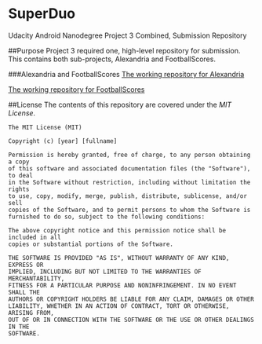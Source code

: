 # SuperDuo
Udacity Android Nanodegree Project 3 Combined, Submission Repository

##Purpose
Project 3 required one, high-level repository for submission.  This contains both sub-projects, Alexandria and FootballScores.

###Alexandria and FootballScores
[The working repository for Alexandria](https://github.com/JimBasso/Alexandria)

[The working repository for FootballScores](https://github.com/JimBasso/FootballScores)

##License
The contents of this repository are covered under the *MIT License*.
```
The MIT License (MIT)

Copyright (c) [year] [fullname]

Permission is hereby granted, free of charge, to any person obtaining a copy
of this software and associated documentation files (the "Software"), to deal
in the Software without restriction, including without limitation the rights
to use, copy, modify, merge, publish, distribute, sublicense, and/or sell
copies of the Software, and to permit persons to whom the Software is
furnished to do so, subject to the following conditions:

The above copyright notice and this permission notice shall be included in all
copies or substantial portions of the Software.

THE SOFTWARE IS PROVIDED "AS IS", WITHOUT WARRANTY OF ANY KIND, EXPRESS OR
IMPLIED, INCLUDING BUT NOT LIMITED TO THE WARRANTIES OF MERCHANTABILITY,
FITNESS FOR A PARTICULAR PURPOSE AND NONINFRINGEMENT. IN NO EVENT SHALL THE
AUTHORS OR COPYRIGHT HOLDERS BE LIABLE FOR ANY CLAIM, DAMAGES OR OTHER
LIABILITY, WHETHER IN AN ACTION OF CONTRACT, TORT OR OTHERWISE, ARISING FROM,
OUT OF OR IN CONNECTION WITH THE SOFTWARE OR THE USE OR OTHER DEALINGS IN THE
SOFTWARE.
```


